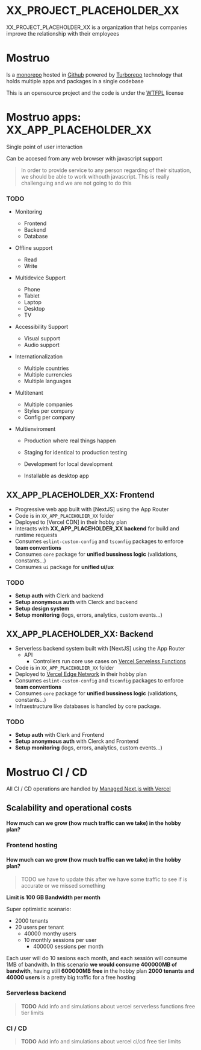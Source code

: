 # XX_PROJECT_PLACEHOLDER_XX

XX_PROJECT_PLACEHOLDER_XX is a organization that helps companies improve the relationship with their employees

# Mostruo

Is a [monorepo](https://monorepo.tools/) hosted in [Github](https://github.com/artisteo/mostruo) powered by [Turborepo](https://turbo.build/) technology that holds multiple apps and packages in a single codebase

This is an opensource project and the code is under the [WTFPL](https://spdx.org/licenses/WTFPL.html) license

# Mostruo apps: XX_APP_PLACEHOLDER_XX

Single point of user interaction

Can be accesed from any web browser with javascript support

> In order to provide service to any person regarding of their situation, we should be able to work withouth javascript. This is really challenguing and we are not going to do this

### TODO

- Monitoring

  - Frontend
  - Backend
  - Database

- Offline support

  - Read
  - Write

- Multidevice Support

  - Phone
  - Tablet
  - Laptop
  - Desktop
  - TV

- Accessibility Support

  - Visual support
  - Audio support

- Internationalization

  - Multiple countries
  - Multiple currencies
  - Multiple languages

- Multitenant

  - Multiple companies
  - Styles per company
  - Config per company

- Multienviroment

  - Production where real things happen
  - Staging for identical to production testing
  - Development for local development

  - Installable as desktop app

## XX_APP_PLACEHOLDER_XX: Frontend

- Progressive web app built with [NextJS] using the App Router
- Code is in `XX_APP_PLACEHOLDER_XX` folder
- Deployed to [Vercel CDN] in their hobby plan
- Interacts with **XX_APP_PLACEHOLDER_XX backend** for build and runtime requests
- Consumes `eslint-custom-config` and `tsconfig` packages to enforce **team conventions**
- Consumes `core` package for **unified bussiness logic** (validations, constants...)
- Consumes `ui` package for **unified ui/ux**

### TODO

- **Setup auth** with Clerk and backend
- **Setup anonymous auth** with Clerck and backend
- **Setup design system**
- **Setup monitoring** (logs, errors, analytics, custom events...)

## XX_APP_PLACEHOLDER_XX: Backend

- Serverless backend system built with [NextJS] using the App Router
  - API
    - Controllers run core use cases on [Vercel Serveless Functions](https://vercel.com/docs/functions/serverless-functions)
- Code is in `XX_APP_PLACEHOLDER_XX` folder
- Deployed to [Vercel Edge Network](https://vercel.com/docs/edge-network/overview) in their hobby plan
- Consumes `eslint-custom-config` and `tsconfig` packages to enforce **team conventions**
- Consumes `core` package for **unified bussiness logic** (validations, constants...)
- Infraestructure like databases is handled by core package.

### TODO

- **Setup auth** with Clerk and Frontend
- **Setup anonymous auth** with Clerck and Frontend
- **Setup monitoring** (logs, errors, analytics, custom events...)

# Mostruo CI / CD

All CI / CD operations are handled by [Managed Next.js with Vercel](https://nextjs.org/docs/pages/building-your-application/deploying#managed-nextjs-with-vercel)

## Scalability and operational costs

#### How much can we grow (how much traffic can we take) in the hobby plan?

### Frontend hosting

#### How much can we grow (how much traffic can we take) in the hobby plan?

> TODO we have to update this after we have some traffic to see if is accurate or we missed something

**Limit is 100 GB Bandwidth per month**

Super optimistic scenario:

- 2000 tenants
- 20 users per tenant
  - 40000 monthy users
  - 10 monthly sessions per user
    - 400000 sessions per month

Each user will do 10 sesions each month, and each sessión will consume 1MB of bandwith.
In this scenario **we would consume 400000MB of bandwith**, having still **600000MB free** in the hobby plan
**2000 tenants and 40000 users** is a pretty big traffic for a free hosting

### Serverless backend

> **TODO** Add info and simulations about vercel serverless functions free tier limits

### CI / CD

> **TODO** Add info and simulations about vercel ci/cd free tier limits
